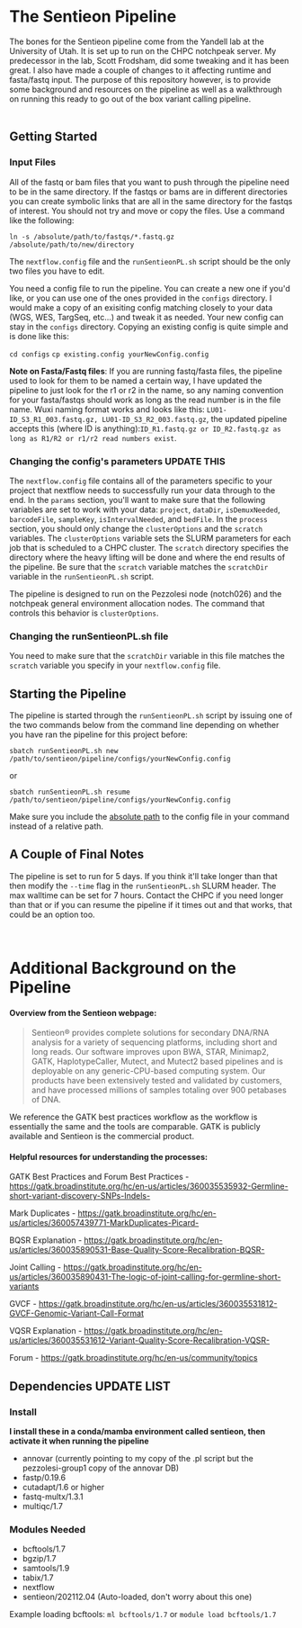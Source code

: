 # The Sentieon Pipeline

The bones for the Sentieon pipeline come from the Yandell lab at the University of Utah. It is set up to run on the CHPC notchpeak server. My predecessor in the lab, Scott Frodsham, did some tweaking and it has been great. I also have made a couple of changes to it affecting runtime and fasta/fastq input. The purpose of this repository however, is to provide some background and resources on the pipeline as well as a walkthrough on running this ready to go out of the box variant calling pipeline.
<br/>
<br/>

## Getting Started

### Input Files

All of the fastq or bam files that you want to push through the pipeline need to be in the same directory. If the fastqs or bams are in different directories you can create symbolic links that are all in the same directory for the fastqs of interest. You should not try and move or copy the files. Use a command like the following:

`ln -s /absolute/path/to/fastqs/*.fastq.gz /absolute/path/to/new/directory`

The `nextflow.config` file and the `runSentieonPL.sh` script should be the only two files you have to edit.

You need a config file to run the pipeline. You can create a new one if you'd like, or you can use one of the ones provided in the `configs` directory. I would make a copy of an exisiting config matching closely to your data (WGS, WES, TargSeq, etc...) and tweak it as needed. Your new config can stay in the `configs` directory. Copying an existing config is quite simple and is done like this:

`cd configs`
`cp existing.config yourNewConfig.config`

**Note on Fasta/Fastq files**: If you are running fastq/fasta files, the pipeline used to look for them to be named a certain way, I have updated the pipeline to just look for the r1 or r2 in the name, so any naming convention for your fasta/fastqs should work as long as the read number is in the file name. Wuxi naming format works and looks like this: `LU01-ID_S3_R1_003.fastq.gz, LU01-ID_S3_R2_003.fastq.gz`, the updated pipeline accepts this (where ID is anything):`ID_R1.fastq.gz or ID_R2.fastq.gz as long as R1/R2 or r1/r2 read numbers exist`.

### Changing the config's parameters UPDATE THIS
The `nextflow.config` file contains all of the parameters specific to your project that nextflow needs to successfully run your
data through to the end. In the `params` section, you'll want to make sure that the following variables are set to work with your
data: `project`, `dataDir`, `isDemuxNeeded`, `barcodeFile`, `sampleKey`, `isIntervalNeeded`, and `bedFile`. In the `process`
section, you should only change the `clusterOptions` and the `scratch` variables. The `clusterOptions` variable sets the SLURM parameters for each
job that is scheduled to a CHPC cluster. The `scratch` directory specifies the directory where the heavy lifting will be done and where the end results of the pipeline. Be sure that the `scratch` variable matches the `scratchDir` variable in the `runSentieonPL.sh` script.

The pipeline is designed to run on the Pezzolesi node (notch026) and the notchpeak general environment allocation nodes. The command that controls this behavior is `clusterOptions`.

### Changing the runSentieonPL.sh file
You need to make sure that the `scratchDir` variable in this file matches the `scratch` variable you specify in your `nextflow.config` file.

## Starting the Pipeline

The pipeline is started through the `runSentieonPL.sh` script by issuing one of the two commands below from the command line depending on whether you have ran the pipeline for this project before:

`sbatch runSentieonPL.sh new /path/to/sentieon/pipeline/configs/yourNewConfig.config`

 or 

`sbatch runSentieonPL.sh resume /path/to/sentieon/pipeline/configs/yourNewConfig.config`

Make sure you include the [absolute path](https://www.geeksforgeeks.org/absolute-relative-pathnames-unix/) to the config file in your command instead of a relative path.

## A Couple of Final Notes

The pipeline is set to run for 5 days. If you think it'll take longer than that then modify the `--time` flag in the
`runSentieonPL.sh` SLURM header. The max walltime can be set for 7 hours. Contact the CHPC if you need longer than that or if you can resume the pipeline if it times out and that works, that could be an option too.

<br/>

# Additional Background on the Pipeline

#### Overview from the Sentieon webpage:
>Sentieon® provides complete solutions for secondary DNA/RNA analysis for a variety of sequencing platforms, including short and long reads. Our software improves upon BWA, STAR, Minimap2, GATK, HaplotypeCaller, Mutect, and Mutect2 based pipelines and is deployable on any generic-CPU-based computing system. Our products have been extensively tested and validated by customers, and have processed millions of samples totaling over 900 petabases of DNA.

We reference the GATK best practices workflow as the workflow is essentially the same and the tools are comparable. GATK is publicly available and Sentieon is the commercial product.

#### Helpful resources for understanding the processes:

GATK Best Practices and Forum
Best Practices - https://gatk.broadinstitute.org/hc/en-us/articles/360035535932-Germline-short-variant-discovery-SNPs-Indels-

Mark Duplicates - https://gatk.broadinstitute.org/hc/en-us/articles/360057439771-MarkDuplicates-Picard-

BQSR Explanation - https://gatk.broadinstitute.org/hc/en-us/articles/360035890531-Base-Quality-Score-Recalibration-BQSR-

Joint Calling - https://gatk.broadinstitute.org/hc/en-us/articles/360035890431-The-logic-of-joint-calling-for-germline-short-variants

GVCF - https://gatk.broadinstitute.org/hc/en-us/articles/360035531812-GVCF-Genomic-Variant-Call-Format

VQSR Explanation - https://gatk.broadinstitute.org/hc/en-us/articles/360035531612-Variant-Quality-Score-Recalibration-VQSR-

Forum - https://gatk.broadinstitute.org/hc/en-us/community/topics

## Dependencies UPDATE LIST

### Install
**I install these in a conda/mamba environment called sentieon, then activate it when running the pipeline**
 * annovar (currently pointing to my copy of the .pl script but the pezzolesi-group1 copy of the annovar DB)
 * fastp/0.19.6
 * cutadapt/1.6 or higher
 * fastq-multx/1.3.1
 * multiqc/1.7

### Modules Needed
 * bcftools/1.7
 * bgzip/1.7
 * samtools/1.9
 * tabix/1.7
 * nextflow
 * sentieon/202112.04 (Auto-loaded, don't worry about this one)

 Example loading bcftools: `ml bcftools/1.7` or `module load bcftools/1.7`
